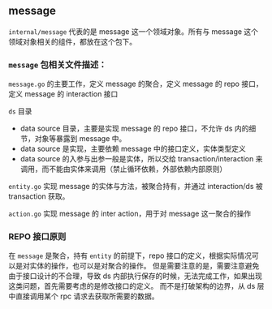 ## message 

`internal/message` 代表的是 message 这一个领域对象。所有与 message 这个领域对象相关的组件，都放在这个包下。

### `message` 包相关文件描述：

`message.go` 的主要工作，定义 message 的聚合，定义 message 的 repo 接口，定义 message 的 interaction 接口

`ds` 目录
- data source 目录，主要是实现 message 的 repo 接口，不允许 ds 内的细节，对象等暴露到 message 中。
- data source 是实现，主要依赖 message 中的接口定义，实体类型定义
- data source 的入参与出参一般是实体，所以交给 transaction/interaction 来调用，而不能由实体来调用（禁止循环依赖，外部依赖内部原则）

`entity.go` 实现 message 的实体与方法，被聚合持有，并通过 interaction/ds 被 transaction 获取。

`action.go` 实现 message 的 inter action，用于对 message 这一聚合的操作

### REPO 接口原则

在 `message` 是聚合，持有 `entity` 的前提下，repo 接口的定义，根据实际情况可以是对实体的操作，也可以是对聚合的操作。
但是需要注意的是，需要注意避免由于接口设计的不合理，导致 ds 内部执行保存的时候，无法完成工作，如果出现这类问题，首先需要考虑的是修改接口的定义。
而不是打破架构的边界，从 ds 层中直接调用某个 rpc 请求去获取所需要的数据。

